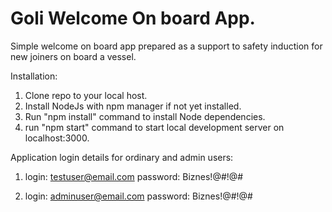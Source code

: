 # Goli Welcome On board App.

Simple welcome on board app prepared as a support to safety induction for new joiners on board a vessel. 

Installation:

1. Clone repo to your local host.
2. Install NodeJs with npm manager if not yet installed.
3. Run "npm install" command to install Node dependencies.
4. run "npm start" command to start local development server on localhost:3000.

Application login details for ordinary and admin users:

1. login: testuser@email.com
   password: Biznes!@#!@#

2. login: adminuser@email.com
   password: Biznes!@#!@#
   

